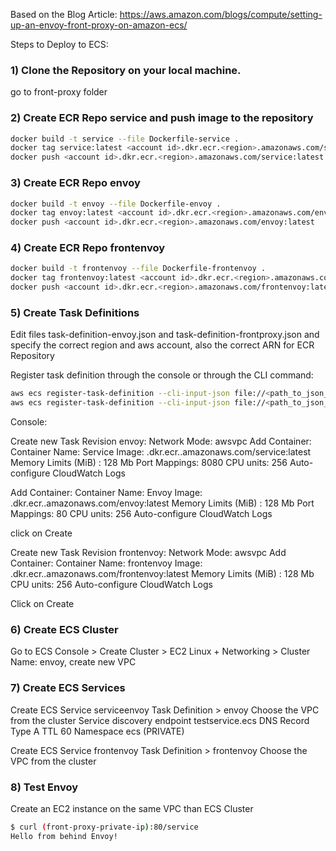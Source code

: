 Based on the Blog Article: https://aws.amazon.com/blogs/compute/setting-up-an-envoy-front-proxy-on-amazon-ecs/

Steps to Deploy to ECS:

### 1) Clone the Repository on your local machine.
go to front-proxy folder

### 2) Create ECR Repo service and push image to the repository
```sh
docker build -t service --file Dockerfile-service . 
docker tag service:latest <account id>.dkr.ecr.<region>.amazonaws.com/service:latest 
docker push <account id>.dkr.ecr.<region>.amazonaws.com/service:latest  
```

### 3) Create ECR Repo envoy
```sh
docker build -t envoy --file Dockerfile-envoy . 
docker tag envoy:latest <account id>.dkr.ecr.<region>.amazonaws.com/envoy:latest 
docker push <account id>.dkr.ecr.<region>.amazonaws.com/envoy:latest 
```
### 4) Create ECR Repo frontenvoy
```sh
docker build -t frontenvoy --file Dockerfile-frontenvoy . 
docker tag frontenvoy:latest <account id>.dkr.ecr.<region>.amazonaws.com/frontenvoy:latest 
docker push <account id>.dkr.ecr.<region>.amazonaws.com/frontenvoy:latest 
```
### 5) Create Task Definitions

Edit files task-definition-envoy.json and task-definition-frontproxy.json
and specify the correct region and aws account, also the correct ARN for ECR Repository

Register task definition through the console or through the CLI command:
```sh
aws ecs register-task-definition --cli-input-json file://<path_to_json_file>/task-definition-envoy.json
aws ecs register-task-definition --cli-input-json file://<path_to_json_file>/task-definition-frontproxy.json
```

Console:

Create new Task Revision envoy:
Network Mode: awsvpc
Add Container: Container Name: Service
Image: <aws account>.dkr.ecr.<region>.amazonaws.com/service:latest
Memory Limits (MiB) : 128 Mb
Port Mappings: 8080
CPU units: 256
Auto-configure CloudWatch Logs

Add Container: Container Name: Envoy
Image: <aws account>.dkr.ecr.<region>.amazonaws.com/envoy:latest
Memory Limits (MiB) : 128 Mb
Port Mappings: 80
CPU units: 256
Auto-configure CloudWatch Logs

click on Create

Create new Task Revision frontenvoy:
Network Mode: awsvpc
Add Container: Container Name: frontenvoy
Image: <aws account>.dkr.ecr.<region>.amazonaws.com/frontenvoy:latest
Memory Limits (MiB) : 128 Mb
CPU units: 256
Auto-configure CloudWatch Logs

Click on Create

### 6) Create ECS Cluster

Go to ECS Console > Create Cluster > EC2 Linux + Networking > Cluster Name: envoy, create new VPC


### 7) Create ECS Services

Create ECS Service serviceenvoy
Task Definition > envoy
Choose the VPC from the cluster
Service discovery endpoint testservice.ecs
DNS Record Type A
TTL 60
Namespace ecs (PRIVATE)

Create ECS Service frontenvoy
Task Definition > frontenvoy
Choose the VPC from the cluster

### 8) Test Envoy

Create an EC2 instance on the same VPC than ECS Cluster
```sh
$ curl (front-proxy-private-ip):80/service
Hello from behind Envoy! 
```
